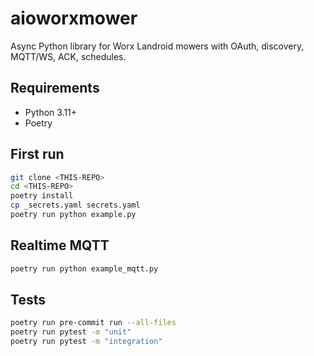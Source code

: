 # aioworxmower

Async Python library for Worx Landroid mowers with OAuth, discovery, MQTT/WS, ACK, schedules.

## Requirements
- Python 3.11+
- Poetry

## First run
```bash
git clone <THIS-REPO>
cd <THIS-REPO>
poetry install
cp _secrets.yaml secrets.yaml
poetry run python example.py
```

## Realtime MQTT
```bash
poetry run python example_mqtt.py
```

## Tests
```bash
poetry run pre-commit run --all-files
poetry run pytest -m "unit"
poetry run pytest -m "integration"
```
